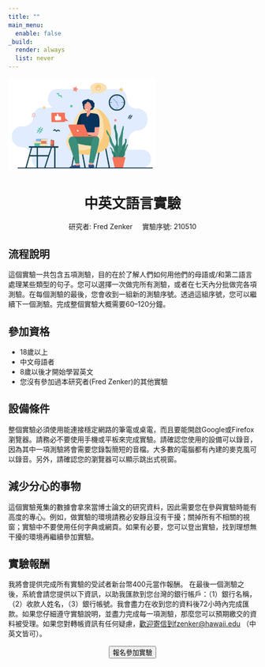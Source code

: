 ```yaml
---
title: ""
main_menu:
  enable: false
_build:
  render: always
  list: never
---
```


<img src="img_overview.jpg" alt="A nice image" style="width: 300px;" />

<h1 style="text-align: center;"> 中英文語言實驗 </h1>
<p style="text-align: center;">研究者: Fred Zenker &nbsp;&nbsp;&nbsp; 實驗序號: 210510</p>

## 流程說明

這個實驗一共包含五項測驗，目的在於了解人們如何用他們的母語或/和第二語言處理某些類型的句子。您可以選擇一次做完所有測驗，或者在七天內分批做完各項測驗。在每個測驗的最後，您會收到一組新的測驗序號。透過這組序號，您可以繼續下一個測驗。完成整個實驗大概需要60–120分鐘。

## 參加資格

- 18歲以上
- 中文母語者
- 8歲以後才開始學習英文
- 您沒有參加過本研究者(Fred Zenker)的其他實驗

## 設備條件

整個實驗必須使用能連接穩定網路的筆電或桌電，而且要能開啟Google或Firefox瀏覽器。請務必不要使用手機或平板來完成實驗。請確認您使用的設備可以錄音，因為其中一項測驗將會需要您錄製簡短的音檔。大多數的電腦都有內建的麥克風可以錄音。另外，請確認您的瀏覽器可以顯示跳出式視窗。

## 減少分心的事物

這個實驗蒐集的數據會拿來當博士論文的研究資料，因此需要您在參與實驗時能有高度的專心。例如，做實驗的環境請務必安靜且沒有干擾；關掉所有不相關的視窗；實驗中不要使用任何字典或網頁。如果有必要，您可以登出實驗，找到理想無干擾的環境再繼續參加實驗。

## 實驗報酬

我將會提供完成所有實驗的受試者新台幣400元當作報酬。 在最後一個測驗之後，系統會請您提供以下資訊，以助我匯款到您台灣的銀行帳戶：（1）銀行名稱，（2）收款人姓名，（3）銀行帳號。我會盡力在收到您的資料後72小時內完成匯款。如果您仔細遵守實驗說明，並盡力完成每一項測驗，那麼您可以預期繳交的資料被受理。如果您對轉帳資訊有任何疑慮，歡迎寄信到fzenker@hawaii.edu （中英文皆可）。

<a href="https://chqbs9uyxi.cognition.run/?study=zh210510do&site=ptt2" style="text-align:center;display:block;font-size:150%">
   <button>報名參加實驗</button>
</a>